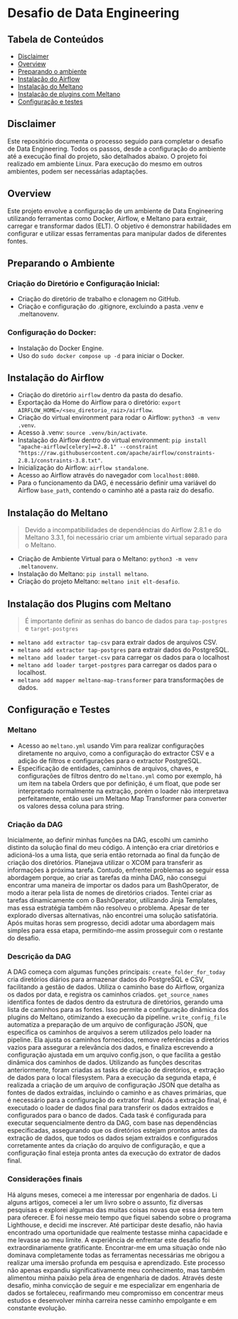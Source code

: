 # Desafio de Data Engineering

## Tabela de Conteúdos
- [Disclaimer](#disclaimer)
- [Overview](#overview)
- [Preparando o ambiente](#preparando-o-ambiente)
- [Instalação do Airflow](#instalacao-do-airflow)
- [Instalação do Meltano](#instalacao-do-meltano)
- [Instalação de plugins com Meltano](#instalacao-dos-plugins-com-meltano)
- [Configuração e testes](#configuracao-e-testes)

## Disclaimer
Este repositório documenta o processo seguido para completar o desafio de Data Engineering. Todos os passos, desde a configuração do ambiente até a execução final do projeto, são detalhados abaixo.
O projeto foi realizado em ambiente Linux. Para execução do mesmo em outros ambientes, podem ser necessárias adaptações.

## Overview
Este projeto envolve a configuração de um ambiente de Data Engineering utilizando ferramentas como Docker, Airflow, e Meltano para extrair, carregar e transformar dados (ELT). O objetivo é demonstrar habilidades em configurar e utilizar essas ferramentas para manipular dados de diferentes fontes.

## Preparando o Ambiente
### Criação do Diretório e Configuração Inicial:
- Criação do diretório de trabalho e clonagem no GitHub.
- Criação e configuração do .gitignore, excluindo a pasta .venv e .meltanovenv.

### Configuração do Docker:
- Instalação do Docker Engine.
- Uso do `sudo docker compose up -d` para iniciar o Docker.

## Instalação do Airflow
- Criação do diretório `airflow` dentro da pasta do desafio.
- Exportação da Home do Airflow para o diretório: `export AIRFLOW_HOME=/<seu_diretorio_raiz>/airflow`.
- Criação do virtual environment para rodar o Airflow: `python3 -m venv .venv`.
- Acesso à .venv: `source .venv/bin/activate`.
- Instalação do Airflow dentro do virtual environment: `pip install "apache-airflow[celery]==2.8.1" --constraint "https://raw.githubusercontent.com/apache/airflow/constraints-2.8.1/constraints-3.8.txt"`.
- Inicialização do Airflow: `airflow standalone`.
- Acesso ao Airflow através do navegador com `localhost:8080`.
- Para o funcionamento da DAG, é necessário definir uma variável do Airflow `base_path`, contendo o caminho até a pasta raiz do desafio.

## Instalação do Meltano
> Devido a incompatibilidades de dependências do Airflow 2.8.1 e do Meltano 3.3.1, foi necessário criar um ambiente virtual separado para o Meltano.
- Criação de Ambiente Virtual para o Meltano: `python3 -m venv .meltanovenv`.
- Instalação do Meltano: `pip install meltano`.
- Criação do projeto Meltano: `meltano init elt-desafio`.

## Instalação dos Plugins com Meltano
> É importante definir as senhas do banco de dados para `tap-postgres` e `target-postgres`
- `meltano add extractor tap-csv` para extrair dados de arquivos CSV.
- `meltano add extractor tap-postgres` para extrair dados do PostgreSQL.
- `meltano add loader target-csv` para carregar os dados para o localhost
- `meltano add loader target-postgres` para carregar os dados para o localhost.
- `meltano add mapper meltano-map-transformer` para transformações de dados.

## Configuração e Testes

### Meltano
- Acesso ao `meltano.yml` usando Vim para realizar configurações diretamente no arquivo, como a configuração do extractor CSV e a adição de filtros e configurações para o extractor PostgreSQL.
- Especificação de entidades, caminhos de arquivos, chaves, e configurações de filtros dentro do `meltano.yml` como por exemplo, há um item na tabela Orders que por definição, é um float, que pode ser interpretado normalmente na extração, porém o loader não interpretava perfeitamente, então usei um Meltano Map Transformer para converter os valores dessa coluna para string.
 ### Criação da DAG
Inicialmente, ao definir minhas funções na DAG, escolhi um caminho distinto da solução final do meu código. A intenção era criar diretórios e adicioná-los a uma lista, que seria então retornada ao final da função de criação dos diretórios. Planejava utilizar o XCOM para transferir as informações à próxima tarefa. Contudo, enfrentei problemas ao seguir essa abordagem porque, ao criar as tarefas da minha DAG, não consegui encontrar uma maneira de importar os dados para um BashOperator, de modo a iterar pela lista de nomes de diretórios criados. Tentei criar as tarefas dinamicamente com o BashOperator, utilizando Jinja Templates, mas essa estratégia também não resolveu o problema. Apesar de ter explorado diversas alternativas, não encontrei uma solução satisfatória. Após muitas horas sem progresso, decidi adotar uma abordagem mais simples para essa etapa, permitindo-me assim prosseguir com o restante do desafio.
### Descrição da DAG
A DAG começa com algumas funções principais:
`create_folder_for_today` cria diretórios diários para armazenar dados do PostgreSQL e CSV, facilitando a gestão de dados. Utiliza o caminho base do Airflow, organiza os dados por data, e registra os caminhos criados.
`get_source_names` identifica fontes de dados dentro da estrutura de diretórios, gerando uma lista de caminhos para as fontes. Isso permite a configuração dinâmica dos plugins do Meltano, otimizando a execução da pipeline.
`write_config_file` automatiza a preparação de um arquivo de configuração JSON, que especifica os caminhos de arquivos a serem utilizados pelo loader na pipeline. Ela ajusta os caminhos fornecidos, remove referências a diretórios vazios para assegurar a relevância dos dados, e finaliza escrevendo a configuração ajustada em um arquivo config.json, o que facilita a gestão dinâmica dos caminhos de dados.
Utilizando as funções descritas anteriormente, foram criadas as tasks de criação de diretórios, e extração de dados para o local filesystem. Para a execução da segunda etapa, é realizada a criação de um arquivo de configuração JSON que detalha as fontes de dados extraídas, incluindo o caminho e as chaves primárias, que é necessário para a configuração do extrator final. Após a extração final, é executado o loader de dados final para transferir os dados extraídos e configurados para o banco de dados. Cada task é configurada para executar sequencialmente dentro da DAG, com base nas dependências especificadas, assegurando que os diretórios estejam prontos antes da extração de dados, que todos os dados sejam extraídos e configurados corretamente antes da criação do arquivo de configuração, e que a configuração final esteja pronta antes da execução do extrator de dados final.

### Considerações finais

Há alguns meses, comecei a me interessar por engenharia de dados. Li alguns artigos, comecei a ler um livro sobre o assunto, fiz diversas pesquisas e explorei algumas das muitas coisas novas que essa área tem para oferecer. E foi nesse meio tempo que fiquei sabendo sobre o programa Lighthouse, e decidi me inscrever. Até participar deste desafio, não havia encontrado uma oportunidade que realmente testasse minha capacidade e me levasse ao meu limite. A experiência de enfrentar este desafio foi extraordinariamente gratificante. Encontrar-me em uma situação onde não dominava completamente todas as ferramentas necessárias me obrigou a realizar uma imersão profunda em pesquisa e aprendizado. Este processo não apenas expandiu significativamente meu conhecimento, mas também alimentou minha paixão pela área de engenharia de dados. Através deste desafio, minha convicção de seguir e me especializar em engenharia de dados se fortaleceu, reafirmando meu compromisso em concentrar meus estudos e desenvolver minha carreira nesse caminho empolgante e em constante evolução.
